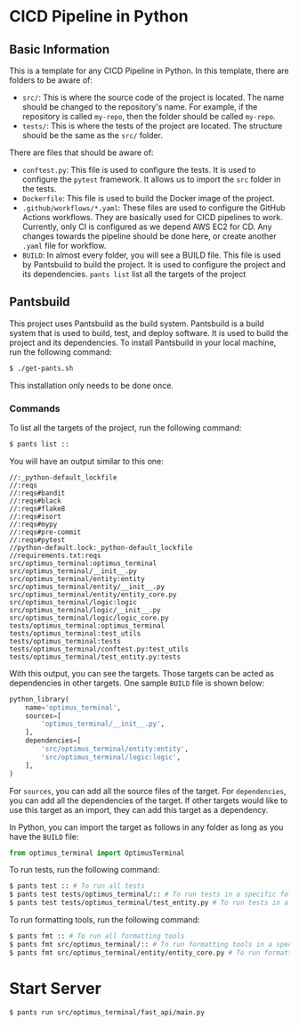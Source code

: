 # CICD Pipeline in Python

## Basic Information
This is a template for any CICD Pipeline in Python. In this template, there are folders to be aware of:

- `src/`: This is where the source code of the project is located. The name should be changed to the repository's name. For example, if the repository is called `my-repo`, then the folder should be called `my-repo`.
- `tests/`: This is where the tests of the project are located. The structure should be the same as the `src/` folder.

There are files that should be aware of:

- `conftest.py`: This file is used to configure the tests. It is used to configure the `pytest` framework. It allows us to import the `src` folder in the tests.
- `Dockerfile`: This file is used to build the Docker image of the project.
- `.github/workflows/*.yaml`: These files are used to configure the GitHub Actions workflows. They are basically used for CICD pipelines to work. Currently, only CI is configured as we depend AWS EC2 for CD. Any changes towards the pipeline should be done here, or create another `.yaml` file for workflow.
- `BUILD`: In almost every folder, you will see a BUILD file. This file is used by Pantsbuild to build the project. It is used to configure the project and its dependencies. `pants list` list all the targets of the project

## Pantsbuild
This project uses Pantsbuild as the build system. Pantsbuild is a build system that is used to build, test, and deploy software. It is used to build the project and its dependencies. To install Pantsbuild in your local machine, run the following command:

```bash
$ ./get-pants.sh
```
This installation only needs to be done once. 

### Commands
To list all the targets of the project, run the following command:

```bash
$ pants list ::
```

You will have an output similar to this one:
```
//:_python-default_lockfile
//:reqs
//:reqs#bandit
//:reqs#black
//:reqs#flake8
//:reqs#isort
//:reqs#mypy
//:reqs#pre-commit
//:reqs#pytest
//python-default.lock:_python-default_lockfile
//requirements.txt:reqs
src/optimus_terminal:optimus_terminal
src/optimus_terminal/__init__.py
src/optimus_terminal/entity:entity
src/optimus_terminal/entity/__init__.py
src/optimus_terminal/entity/entity_core.py
src/optimus_terminal/logic:logic
src/optimus_terminal/logic/__init__.py
src/optimus_terminal/logic/logic_core.py
tests/optimus_terminal:optimus_terminal
tests/optimus_terminal:test_utils
tests/optimus_terminal:tests
tests/optimus_terminal/conftest.py:test_utils
tests/optimus_terminal/test_entity.py:tests
```
With this output, you can see the targets. Those targets can be acted as dependencies in other targets. One sample `BUILD` file is shown below:

```python
python_library(
    name='optimus_terminal',
    sources=[
        'optimus_terminal/__init__.py',
    ],
    dependencies=[
        'src/optimus_terminal/entity:entity',
        'src/optimus_terminal/logic:logic',
    ],
)
```
For `sources`, you can add all the source files of the target. For `dependencies`, you can add all the dependencies of the target. If other targets would like to use this target as an import, they can add this target as a dependency.

In Python, you can import the target as follows in any folder as long as you have the `BUILD` file:

```python
from optimus_terminal import OptimusTerminal
```

To run tests, run the following command:

```bash
$ pants test :: # To run all tests
$ pants test tests/optimus_terminal/:: # To run tests in a specific folder
$ pants test tests/optimus_terminal/test_entity.py # To run tests in a specific file
```

To run formatting tools, run the following command:

```bash
$ pants fmt :: # To run all formatting tools
$ pants fmt src/optimus_terminal/:: # To run formatting tools in a specific folder
$ pants fmt src/optimus_terminal/entity/entity_core.py # To run formatting tools in a specific file
```

# Start Server
```zsh
$ pants run src/optimus_terminal/fast_api/main.py
```